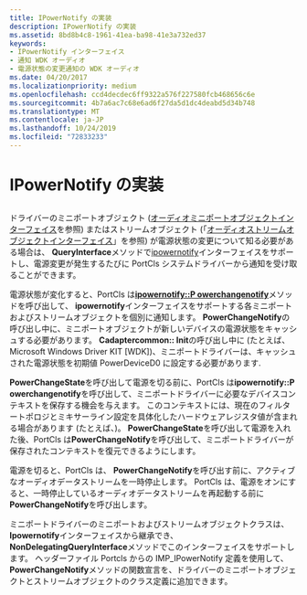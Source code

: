```yaml
---
title: IPowerNotify の実装
description: IPowerNotify の実装
ms.assetid: 8bd8b4c8-1961-41ea-ba98-41e3a732ed37
keywords:
- IPowerNotify インターフェイス
- 通知 WDK オーディオ
- 電源状態の変更通知の WDK オーディオ
ms.date: 04/20/2017
ms.localizationpriority: medium
ms.openlocfilehash: ccd4decdec6ff9322a576f227580fcb468656c6e
ms.sourcegitcommit: 4b7a6ac7c68e6ad6f27da5d1dc4deabd5d34b748
ms.translationtype: MT
ms.contentlocale: ja-JP
ms.lasthandoff: 10/24/2019
ms.locfileid: "72833233"
---
```

# <a name="implementing-ipowernotify"></a>IPowerNotify の実装


## <span id="implementing_ipowernotify"></span><span id="IMPLEMENTING_IPOWERNOTIFY"></span>


ドライバーのミニポートオブジェクト ([オーディオミニポートオブジェクトインターフェイス](https://docs.microsoft.com/windows-hardware/drivers/audio/audio-miniport-object-interfaces)を参照) またはストリームオブジェクト (「[オーディオストリームオブジェクトインターフェイス](https://docs.microsoft.com/windows-hardware/drivers/audio/audio-stream-object-interfaces)」を参照) が電源状態の変更について知る必要がある場合は、 **QueryInterface**メソッドで[ipowernotify](https://docs.microsoft.com/windows-hardware/drivers/ddi/portcls/nn-portcls-ipowernotify)インターフェイスをサポートし、電源変更が発生するたびに PortCls システムドライバーから通知を受け取ることができます。

電源状態が変化すると、PortCls は[**ipowernotify::P owerchangenotify**](https://docs.microsoft.com/windows-hardware/drivers/ddi/portcls/nf-portcls-ipowernotify-powerchangenotify)メソッドを呼び出して、 **ipowernotify**インターフェイスをサポートする各ミニポートおよびストリームオブジェクトを個別に通知します。 **PowerChangeNotify**の呼び出し中に、ミニポートオブジェクトが新しいデバイスの電源状態をキャッシュする必要があります。 **Cadaptercommon:: Init**の呼び出し中に (たとえば、Microsoft Windows Driver KIT \[WDK\])、ミニポートドライバーは、キャッシュされた電源状態を初期値 PowerDeviceD0 に設定する必要があります.

**PowerChangeState**を呼び出して電源を切る前に、PortCls は**ipowernotify::P owerchangenotify**を呼び出して、ミニポートドライバーに必要なデバイスコンテキストを保存する機会を与えます。 このコンテキストには、現在のフィルタートポロジとミキサーライン設定を具体化したハードウェアレジスタ値が含まれる場合があります (たとえば、)。 **PowerChangeState**を呼び出して電源を入れた後、PortCls は**PowerChangeNotify**を呼び出して、ミニポートドライバーが保存されたコンテキストを復元できるようにします。

電源を切ると、PortCls は、 **PowerChangeNotify**を呼び出す前に、アクティブなオーディオデータストリームを一時停止します。 PortCls は、電源をオンにすると、一時停止しているオーディオデータストリームを再起動する前に**PowerChangeNotify**を呼び出します。

ミニポートドライバーのミニポートおよびストリームオブジェクトクラスは、 **Ipowernotify**インターフェイスから継承でき、 **NonDelegatingQueryInterface**メソッドでこのインターフェイスをサポートします。 ヘッダーファイル Portcls からの IMP\_IPowerNotify 定義を使用して、 **PowerChangeNotify**メソッドの関数宣言を、ドライバーのミニポートオブジェクトとストリームオブジェクトのクラス定義に追加できます。

 

 




